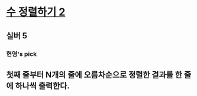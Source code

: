# [수 정렬하기 2](https://www.acmicpc.net/problem/2751)

## 실버 5
### 현영's pick

## 첫째 줄부터 N개의 줄에 오름차순으로 정렬한 결과를 한 줄에 하나씩 출력한다.